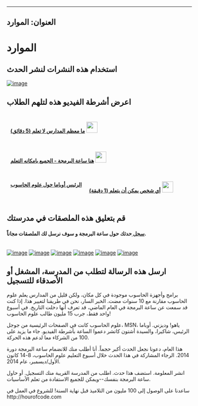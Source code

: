 * * *

## العنوان: الموارد

# الموارد

## استخدام هذه النشرات لنشر الحدث

[![image][1]][2]

 [1]: /images/fit-250/one-pager.png
 [2]: /resources/hoc-one-pager.pdf

## اعرض أشرطة الفيديو هذه لتلهم الطلاب

<div style="float:left; padding:10px">
  <p>
    <a href="https://www.youtube.com/watch?v=nKIu9yen5nc"><strong>ما معظم المدارس لا تعلم (5 دقائق)</strong></a> <a href="https://dl.dropbox.com/sh/6sdjczibjih6x8s/Rjs8XgYNzr/Code-5-minute.mov?dl=1"><img src="/images/download.png" width="30px" /></a>
  </p>
</div>

<div style="float:left; padding:10px">
  <p>
    <a href="https://www.youtube.com/watch?FC5FbmsH4fw"><strong>هنا ساعة البرمجة - الجميع بامكانه التعلم</strong></a> <a href="http://s3.amazonaws.com/cdo-videos/HoC-video-15mb.mp4"><img src="/images/download.png" width="30px" /></a>
  </p>
</div>

<div style='clear:both'>
</div>

<div style="float:left; padding:10px">
  <p>
    <a href="https://www.youtube.com/watch?6XvmhE1J9PY"><strong>الرئيس أوباما حول علوم الحاسوب</strong></a>
  </p>
</div>

<div style="float:left; padding:10px">
  <p>
    <a href="https://www.youtube.com/watch?qYZF6oIZtfc"><strong>أي شخص يمكن أن يتعلم (1 دقيقة)</strong></a> <a href="https://dl.dropbox.com/sh/6sdjczibjih6x8s/_0RSOSY8oW/Code-1-min.mov?dl=1"><img src="/images/download.png" width="30px" /></a>
  </p>
</div>

<div style="float:left; padding:10px">
</div>

<div style='clear:both'>
</div>

<a id="posters"></p> <h2>
  قم بتعليق هذه الملصقات في مدرستك
</h2>

<h4>
  <a href="http://hourofcode.com/us#signup">سجل </a> حدثك حول ساعة البرمجة و سوف نرسل لك الملصقات مجاناً.
</h4>

<p>
  <br /> <a href="/resources/mark-zuckerberg-poster.pdf"><img src="/images/fit-280/mark-zuckerberg.png" alt="image" /></a> <a href="/resources/marissa-mayer-poster.pdf"><img src="/images/fit-280/marissa-mayer.png" alt="image" /></a> <a href="/resources/chris-bosh-poster.pdf"><img src="/images/fit-280/chris-bosh.png" alt="image" /></a> <a href="/resources/susan-wojcicki-poster.pdf"><img src="/images/fit-280/susan-wojcicki.png" alt="image" /></a> <a href="/resources/barack-obama-poster.pdf"><img src="/images/fit-280/barack-obama.png" alt="image" /></a> <a href="/resources/ashton-kutcher-poster.pdf"><img src="/images/fit-280/ashton-kutcher.png" alt="image" /></a>
</p>

<p>
  <a id="email"></a>
</p>

<h2>
  ارسل هذه الرسالة لتطلب من المدرسة، المشغل أو الأصدقاء للتسجيل
</h2>

<p>
  برامج وأجهزة الحاسوب موجودة في كل مكان، ولكن قليل من المدارس يعلم علوم الحاسوب مقارنة مع 10 سنوات مضت. الخبر السار، نحن في طريقنا لتغيير هذا. إذا كنت قد سمعت عن ساعة البرمجة في العام الماضي، قد تعرف أنها دخلت التاريخ. في أسبوع واحد فقط، جرب 15 مليون طالب علوم الحاسوب!
</p>

<p>
  علوم الحاسوب كانت في الصفحات الرئيسية من جوجل، MSN، ياهو! وديزني. أوباما الرئيس، شاكيرا، والسيدة أشتون كاتشر دعموا الساعة بأشرطة الفيديو. جاء ما يزيد على 100 من الشركاء معا لدعم هذه الحركة.
</p>

<p>
  هذا العام، دعونا نجعل الحدث أكبر حجماً. أنا أطلب منك للانضمام ساعة البرمجة دورة 2014. الرجاء المشاركة في هذا الحدث خلال أسبوع التعليم علوم الحاسوب، 8-14 كانون الأول/ديسمبر، عام 2014.
</p>

<p>
  انشر المعلومة. استضف هذا حدث. اطلب من المدرسة القريبة منك التسجيل. أو حاول ساعة البرمجة بنفسك--ويمكن للجميع الاستفادة من تعلم الأساسيات.
</p>

<p>
  ساعدنا على الوصول إلى 100 مليون من التلاميذ قبل نهاية السنة! للشروع في العمل في http://hourofcode.com
</p>